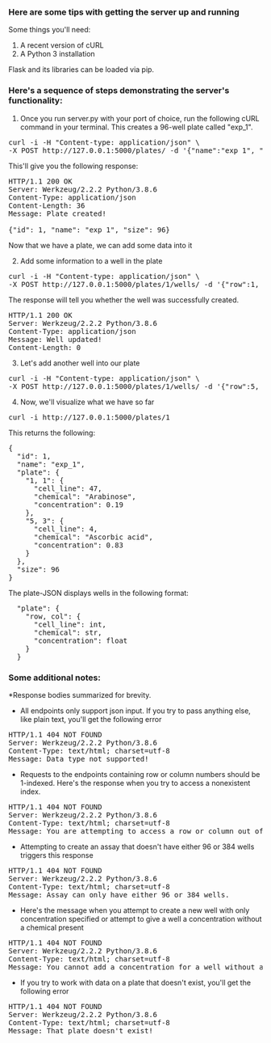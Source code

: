 ### Here are some tips with getting the server up and running
 Some things you'll need:
 1. A recent version of cURL
 2. A Python 3 installation

Flask and its libraries can be loaded via pip.

### Here's a sequence of steps demonstrating the server's functionality:

1. Once you run server.py with your port of choice, run the following cURL command in your terminal. This creates a 96-well plate called "exp_1".
<pre>
curl -i -H "Content-type: application/json" \
-X POST http://127.0.0.1:5000/plates/ -d '{"name":"exp_1", "size":96}'
</pre>

This'll give you the following response:

<pre>
HTTP/1.1 200 OK
Server: Werkzeug/2.2.2 Python/3.8.6
Content-Type: application/json
Content-Length: 36
Message: Plate created!

{"id": 1, "name": "exp_1", "size": 96}
</pre>
Now that we have a plate, we can add some data into it

2. Add some information to a well in the plate
<pre>
curl -i -H "Content-type: application/json" \
-X POST http://127.0.0.1:5000/plates/1/wells/ -d '{"row":1, "col":1, "cell_line":47, "chemical":"Arabinose", "concentration":0.19}'
</pre>

The response will tell you whether the well was successfully created.

<pre>
HTTP/1.1 200 OK
Server: Werkzeug/2.2.2 Python/3.8.6
Content-Type: application/json
Message: Well updated!
Content-Length: 0
</pre>

3. Let's add another well into our plate
<pre>
curl -i -H "Content-type: application/json" \
-X POST http://127.0.0.1:5000/plates/1/wells/ -d '{"row":5, "col":3, "cell_line":4, "chemical":"Ascorbic acid", "concentration":0.83}'
</pre>

4. Now, we'll visualize what we have so far

<pre>
curl -i http://127.0.0.1:5000/plates/1
</pre>

This returns the following:

<pre>
{
  "id": 1,
  "name": "exp_1",
  "plate": {
    "1, 1": {
      "cell_line": 47,
      "chemical": "Arabinose",
      "concentration": 0.19
    },
    "5, 3": {
      "cell_line": 4,
      "chemical": "Ascorbic acid",
      "concentration": 0.83
    }
  },
  "size": 96
}
</pre>

The plate-JSON displays wells in the following format:

<pre>
  "plate": {
    "row, col": {
      "cell_line": int,
      "chemical": str,
      "concentration": float
    }
  }
</pre>

### Some additional notes:

*Response bodies summarized for brevity.

- All endpoints only support json input. If you try to pass anything else, like plain text, you'll get the following error

<pre>
HTTP/1.1 404 NOT FOUND
Server: Werkzeug/2.2.2 Python/3.8.6
Content-Type: text/html; charset=utf-8
Message: Data type not supported!
</pre>
- Requests to the endpoints containing row or column numbers should be 1-indexed. Here's the response when you try to access a nonexistent index.

<pre>
HTTP/1.1 404 NOT FOUND
Server: Werkzeug/2.2.2 Python/3.8.6
Content-Type: text/html; charset=utf-8
Message: You are attempting to access a row or column out of the assay's scope.
</pre>

- Attempting to create an assay that doesn't have either 96 or 384 wells triggers this response

<pre>
HTTP/1.1 404 NOT FOUND
Server: Werkzeug/2.2.2 Python/3.8.6
Content-Type: text/html; charset=utf-8
Message: Assay can only have either 96 or 384 wells.
</pre>

- Here's the message when you attempt to create a new well with only concentration specified or attempt to give a well a concentration without a chemical present

<pre>
HTTP/1.1 404 NOT FOUND
Server: Werkzeug/2.2.2 Python/3.8.6
Content-Type: text/html; charset=utf-8
Message: You cannot add a concentration for a well without a chemical.
</pre>

- If you try to work with data on a plate that doesn't exist, you'll get the following error

<pre>
HTTP/1.1 404 NOT FOUND
Server: Werkzeug/2.2.2 Python/3.8.6
Content-Type: text/html; charset=utf-8
Message: That plate doesn't exist!
</pre>